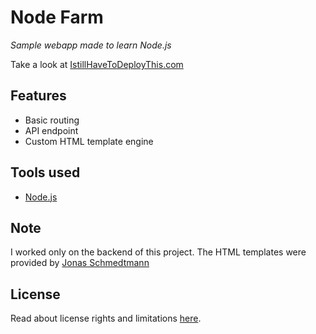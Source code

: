# Node Farm

_Sample webapp made to learn Node.js_

Take a look at [IstillHaveToDeployThis.com]()

## Features

-   Basic routing
-   API endpoint
-   Custom HTML template engine

## Tools used

-   [Node.js](https://nodejs.org/)

## Note

I worked only on the backend of this project. The HTML templates were provided by
[Jonas Schmedtmann](https://twitter.com/jonasschmedtman)

## License

Read about license rights and limitations [here]().
